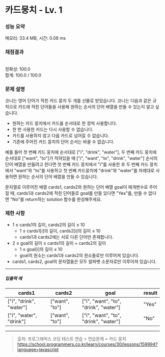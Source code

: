 # 카드뭉치 - Lv. 1

### 성능 요약

메모리: 33.4 MB, 시간: 0.08 ms

### 채점결과

<br/>정확성: 100.0<br/>합계: 100.0 / 100.0

### 문제 설명

코니는 영어 단어가 적힌 카드 뭉치 두 개를 선물로 받았습니다. 코니는 다음과 같은 규칙으로 카드에 적힌 단어들을 사용해 원하는 순서의 단어 배열을 만들 수 있는지 알고 싶습니다.

+ 원하는 카드 뭉치에서 카드를 순서대로 한 장씩 사용합니다.
+ 한 번 사용한 카드는 다시 사용할 수 없습니다.
+ 카드를 사용하지 않고 다음 카드로 넘어갈 수 없습니다.
+ 기존에 주어진 카드 뭉치의 단어 순서는 바꿀 수 없습니다.

예를 들어 첫 번째 카드 뭉치에 순서대로 ["i", "drink", "water"], 두 번째 카드 뭉치에 순서대로 ["want", "to"]가 적혀있을 때 ["i", "want", "to", "drink", "water"] 순서의 단어 배열을 만들려고 한다면 첫 번째 카드 뭉치에서 "i"를 사용한 후 두 번째 카드 뭉치에서 "want"와 "to"를 사용하고 첫 번째 카드뭉치에 "drink"와 "water"를 차례대로 사용하면 원하는 순서의 단어 배열을 만들 수 있습니다.

문자열로 이루어진 배열 cards1, cards2와 원하는 단어 배열 goal이 매개변수로 주어질 때, cards1과 cards2에 적힌 단어들로 goal를 만들 있다면 "Yes"를, 만들 수 없다면 "No"를 return하는 solution 함수를 완성해주세요.

### 제한 사항

+ 1 ≤ cards1의 길이, cards2의 길이 ≤ 10
  + 1 ≤ cards1[i]의 길이, cards2[i]의 길이 ≤ 10
  + cards1과 cards2에는 서로 다른 단어만 존재합니다.
+ 2 ≤ goal의 길이 ≤ cards1의 길이 + cards2의 길이
  + 1 ≤ goal[i]의 길이 ≤ 10
  + goal의 원소는 cards1과 cards2의 원소들로만 이루어져 있습니다.
+ cards1, cards2, goal의 문자열들은 모두 알파벳 소문자로만 이루어져 있습니다.

<hr>

<h5>입출력 예</h5>

| cards1 | cards2 | goal | result |
|-----|-----|-----|-----|
| ["i", "drink", "water"] | ["want", "to"] | ["i", "want", "to", "drink", "water"] | "Yes" |
| ["i", "water", "drink"] | ["want", "to"] | ["i", "want", "to", "drink", "water"] | "No" |


<hr>

> 출처: 프로그래머스 코딩 테스트 연습 > 연습문제 > 카드 뭉치
 https://school.programmers.co.kr/learn/courses/30/lessons/159994?language=javascript
